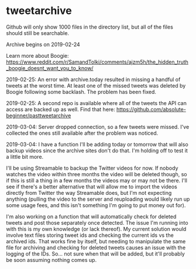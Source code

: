 # tweetarchive

Github will only show 1000 files in the directory list, but all of the files should still be searchable.

Archive begins on 2019-02-24

Learn more about Boogie: https://www.reddit.com/r/SamandTolki/comments/ajzm5h/the_hidden_truth_boogie_doesnt_want_you_to_know/

2019-02-25: An error with archive.today resulted in missing a handful of tweets at the worst time. At least one of the missed tweets was deleted by Boogie following some backlash. The problem has been fixed.

2019-02-25: A second repo is available where all of the tweets the API can access are backed up as well. Find that here: https://github.com/absolute-beginner/pasttweetarchive

2019-03-04: Server dropped connection, so a few tweets were missed. I've collected the ones still available after the problem was noticed.

2019-03-04: I have a function I'll be adding today or tomorrow that will also backup videos since the archive sites don't do that. I'm holding off to test it a little bit more.

I'll be using Streamable to backup the Twitter videos for now. If nobody watches the video within three months the video will be deleted though, so if this is still a thing in a few months the videos may or may not be there. I'll see if there's a better alternative that will allow me to import the videos directly from Twitter the way Streamable does, but I'm not expecting anything (pulling the video to the server and reuploading would likely run up some usage fees, and this isn't something I'm going to put money out for).

I'm also working on a function that will automatically check for deleted tweets and post those separately once detected. The issue I'm running into with this is my own knowledge (or lack thereof). My current solution would involve text files storing tweet ids and checking the current ids vs the archived ids. That works fine by itself, but needing to manipulate the same file for archiving and checking for deleted tweets causes an issue with the logging of the IDs. So... not sure when that will be added, but it'll probably be soon assuming nothing comes up.
